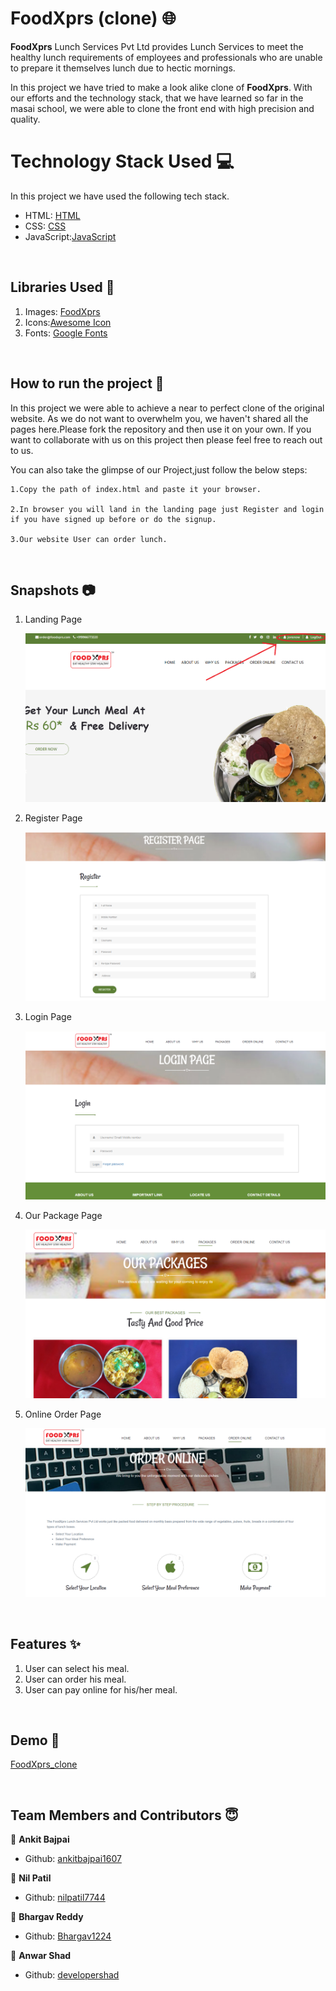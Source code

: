 # FoodXprs (clone) 🌐

**FoodXprs** Lunch Services Pvt Ltd provides Lunch Services to meet the healthy lunch requirements of employees and professionals who are unable to prepare it themselves lunch due to hectic mornings.

In this project we have tried to make a look alike clone of **FoodXprs**. With our efforts and the technology stack, that we have learned so far in the masai school, we were able to clone the front end with high precision and quality.

# Technology Stack Used 💻

In this project we have used the following tech stack.

- HTML: [HTML](https://developer.mozilla.org/en-US/docs/Web/HTML)
- CSS: [CSS](https://developer.mozilla.org/en-US/docs/Web/CSS)
- JavaScript:[JavaScript](https://developer.mozilla.org/en-US/docs/Web/JavaScript)

<br>

## Libraries Used 🌟

1. Images: [FoodXprs](https://foodxprs.com/)
2. Icons:[Awesome Icon](https://www.w3schools.com/icons/fontawesome5_intro.asp)
3. Fonts: [Google Fonts](https://fonts.google.com/)

<br>

## How to run the project 📑

In this project we were able to achieve a near to perfect clone of the original website. As we do not want to overwhelm you, we haven't shared all the pages here.Please fork the repository and then use it on your own. If you want to collaborate with us on this project then please feel free to reach out to us.

You can also take the glimpse of our Project,just follow the below steps:

    1.Copy the path of index.html and paste it your browser.

    2.In browser you will land in the landing page just Register and login if you have signed up before or do the signup.

    3.Our website User can order lunch.

<br>

## Snapshots 📷

1. Landing Page

   ![FoodXprs](https://github.com/ankitbajpai1607/FoodXprs_clone/blob/master/Images/landingPage.png)

2. Register Page

   ![FoodXprs](https://github.com/ankitbajpai1607/FoodXprs_clone/blob/master/Images/register.png)

3. Login Page

   ![FoodXprs](https://github.com/ankitbajpai1607/FoodXprs_clone/blob/master/Images/login.png)

4. Our Package Page

   ![FoodXprs](https://github.com/ankitbajpai1607/FoodXprs_clone/blob/master/Images/ourPackages.png)

5. Online Order Page

   ![FoodXprs](https://github.com/ankitbajpai1607/FoodXprs_clone/blob/master/Images/onlineOrder.png)

<br>

## Features ✨

1. User can select his meal.
2. User can order his meal.
3. User can pay online for his/her meal.

<br>

## Demo 🎥

[FoodXprs_clone](https://dms.licdn.com/playlist/C5605AQEfKsZ8oRg8Yg/mp4-720p-30fp-crf28/0/1625631486118?e=1628056800&v=beta&t=HvkhrE3m5CteqyOZryMEjxi1Tz3yf6nxqQAmIey6evo)

<br>

## Team Members and Contributors 😇

👤 **Ankit Bajpai**

- Github: [ankitbajpai1607](https://github.com/ankitbajpai1607)

👤 **Nil Patil**

- Github: [nilpatil7744](https://github.com/nilpatil7744)

👤 **Bhargav Reddy**

- Github: [Bhargav1224](https://github.com/Bhargav1224)

👤 **Anwar Shad**

- Github: [developershad](https://github.com/developershad)

